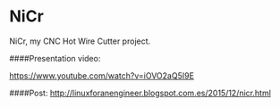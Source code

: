 # NiCr
NiCr, my CNC Hot Wire Cutter project.

####Presentation video:

https://www.youtube.com/watch?v=iOVO2aQ5I9E

####Post:
http://linuxforanengineer.blogspot.com.es/2015/12/nicr.html
